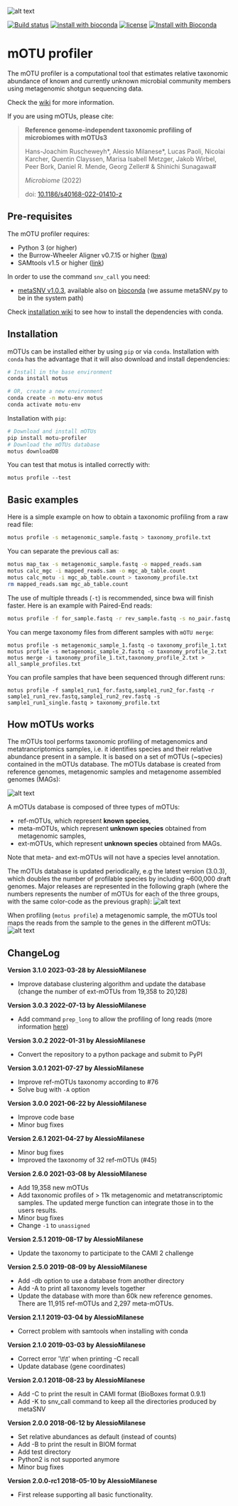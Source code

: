 ![alt text](https://raw.githubusercontent.com/motu-tool/mOTUs/master/pics/motu_logo.png)

[![Build status](https://ci.appveyor.com/api/projects/status/0x4veuuoabm6018v/branch/master?svg=true)](https://ci.appveyor.com/project/AlessioMilanese/motus-v2/branch/master)
[![install with bioconda](https://img.shields.io/badge/install%20with-bioconda-brightgreen.svg?style=flat)](http://bioconda.github.io/recipes/motus/README.html)
[![license](https://anaconda.org/bioconda/motus/badges/license.svg)](https://github.com/motu-tool/mOTUs_v2/blob/master/LICENSE)
[![Install with Bioconda](https://img.shields.io/conda/dn/bioconda/motus.svg?style=flat)](https://anaconda.org/bioconda/motus)


mOTU profiler
========

The mOTU profiler is a computational tool that estimates relative taxonomic abundance of known and currently unknown microbial community members using metagenomic shotgun sequencing data.

Check the [wiki](https://github.com/motu-tool/mOTUs/wiki) for more information.

If you are using mOTUs, please cite:

> **Reference genome-independent taxonomic profiling of microbiomes with mOTUs3**
> 
> Hans-Joachim Ruscheweyh*, Alessio Milanese*, Lucas Paoli, Nicolai Karcher, Quentin Clayssen,
> Marisa Isabell Metzger, Jakob Wirbel, Peer Bork, Daniel R. Mende, Georg Zeller# & Shinichi Sunagawa#
> 
> _Microbiome_ (2022)
> 
> doi: [10.1186/s40168-022-01410-z](https://microbiomejournal.biomedcentral.com/articles/10.1186/s40168-022-01410-z)




Pre-requisites
--------------

The mOTU profiler requires:
* Python 3 (or higher)
* the Burrow-Wheeler Aligner v0.7.15 or higher ([bwa](https://github.com/lh3/bwa))
* SAMtools v1.5 or higher ([link](http://www.htslib.org/download/))

In order to use the command ```snv_call``` you need:
* [metaSNV v1.0.3](https://git.embl.de/costea/metaSNV), available also on [bioconda](https://anaconda.org/bioconda/metasnv) (we assume metaSNV.py to be in the system path)

Check [installation wiki](https://github.com/motu-tool/mOTUs/wiki/Installation) to see how to install the dependencies with conda.

Installation
--------------

mOTUs can be installed either by using `pip` or via `conda`.
Installation with `conda` has the advantage that it will also download and install dependencies:
```bash
# Install in the base environment
conda install motus

# OR, create a new environment
conda create -n motu-env motus
conda activate motu-env
```

Installation with `pip`:
```bash
# Download and install mOTUs
pip install motu-profiler
# Download the mOTUs database
motus downloadDB
```

You can test that motus is intalled correctly with:
```
motus profile --test
```

Basic examples
--------------
Here is a simple example on how to obtain a taxonomic profiling from a raw read file:

```bash
motus profile -s metagenomic_sample.fastq > taxonomy_profile.txt
```

You can separate the previous call as:
```bash
motus map_tax -s metagenomic_sample.fastq -o mapped_reads.sam
motus calc_mgc -i mapped_reads.sam -o mgc_ab_table.count
motus calc_motu -i mgc_ab_table.count > taxonomy_profile.txt
rm mapped_reads.sam mgc_ab_table.count
```


The use of multiple threads (`-t`) is recommended, since bwa will finish faster. Here is an example with Paired-End reads:

```bash
motus profile -f for_sample.fastq -r rev_sample.fastq -s no_pair.fastq -t 6 > taxonomy_profile.txt
```

You can merge taxonomy files from different samples with `mOTU merge`:

```shell
motus profile -s metagenomic_sample_1.fastq -o taxonomy_profile_1.txt
motus profile -s metagenomic_sample_2.fastq -o taxonomy_profile_2.txt
motus merge -i taxonomy_profile_1.txt,taxonomy_profile_2.txt > all_sample_profiles.txt
```

You can profile samples that have been sequenced through different runs:
```shell
motus profile -f sample1_run1_for.fastq,sample1_run2_for.fastq -r sample1_run1_rev.fastq,sample1_run2_rev.fastq -s sample1_run1_single.fastq > taxonomy_profile.txt
```

How mOTUs works
--------------
The mOTUs tool performs taxonomic profiling of metagenomics and metatrancriptomics samples, i.e. it identifies species and their relative abundance present in a sample. It is based on a set of mOTUs (~species) contained in the mOTUs database.
The mOTUs database is created from reference genomes, metagenomic samples and metagenome assembled genomes (MAGs):

![alt text](https://raw.githubusercontent.com/motu-tool/mOTUs/master/pics/motus_type.png)

A mOTUs database is composed of three types of mOTUs:
- ref-mOTUs, which represent **known species**,
- meta-mOTUs, which represent **unknown species** obtained from metagenomic samples,
- ext-mOTUs, which represent **unknown species** obtained from MAGs.

Note that meta- and ext-mOTUs will not have a species level annotation.

The mOTUs database is updated periodically, e.g the latest version (3.0.3), which doubles the number of profilable species by including ~600,000 draft genomes. Major releases are represented in the following graph (where the numbers represents the number of mOTUs for each of the three groups, with the same color-code as the previous graph):
![alt text](https://raw.githubusercontent.com/motu-tool/mOTUs/master/pics/mOTUs_versions_2.png)

When profiling (`motus profile`) a metagenomic sample, the mOTUs tool maps the reads from the sample to the genes in the different mOTUs:
![alt text](https://raw.githubusercontent.com/motu-tool/mOTUs/master/pics/tax_profiling.png)

ChangeLog
--------------

**Version 3.1.0 2023-03-28 by AlessioMilanese**
* Improve database clustering algorithm and update the database (change the number of ext-mOTUs from 19,358 to 20,128)

**Version 3.0.3 2022-07-13 by AlessioMilanese**
* Add command `prep_long` to allow the profiling of long reads (more information [here](https://github.com/motu-tool/mOTUs/wiki/Profile-long-reads))

**Version 3.0.2 2022-01-31 by AlessioMilanese**
* Convert the repository to a python package and submit to PyPI

**Version 3.0.1 2021-07-27 by AlessioMilanese**
* Improve ref-mOTUs taxonomy according to #76
* Solve bug with `-A` option

**Version 3.0.0 2021-06-22 by AlessioMilanese**
* Improve code base
* Minor bug fixes

**Version 2.6.1 2021-04-27 by AlessioMilanese**
* Minor bug fixes
* Improved the taxonomy of 32 ref-mOTUs (#45)

**Version 2.6.0 2021-03-08 by AlessioMilanese**
* Add 19,358 new mOTUs
* Add taxonomic profiles of > 11k metagenomic and metatranscriptomic samples. The updated merge function can integrate those in to the users results.
* Minor bug fixes
* Change `-1` to `unassigned`

**Version 2.5.1 2019-08-17 by AlessioMilanese**
* Update the taxonomy to participate to the CAMI 2 challenge

**Version 2.5.0 2019-08-09 by AlessioMilanese**
* Add -db option to use a database from another directory
* Add -A to print all taxonomy levels together
* Update the database with more than 60k new reference genomes. There are 11,915 ref-mOTUs and 2,297 meta-mOTUs.

**Version 2.1.1 2019-03-04 by AlessioMilanese**
* Correct problem with samtools when installing with conda

**Version 2.1.0 2019-03-03 by AlessioMilanese**
* Correct error \'\t\t\' when printing -C recall
* Update database (gene coordinates)

**Version 2.0.1 2018-08-23 by AlessioMilanese**
* Add -C to print the result in CAMI format (BioBoxes format 0.9.1)
* Add -K to snv_call command to keep all the directories produced by metaSNV

**Version 2.0.0 2018-06-12 by AlessioMilanese**
* Set relative abundances as default (instead of counts)
* Add -B to print the result in BIOM format
* Add test directory
* Python2 is not supported anymore
* Minor bug fixes

**Version 2.0.0-rc1 2018-05-10 by AlessioMilanese**
* First release supporting all basic functionality.
